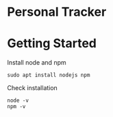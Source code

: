 # Personal Tracker

# Getting Started

Install node and npm
```
sudo apt install nodejs npm
```
Check installation
```
node -v
npm -v
```
